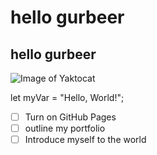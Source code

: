 # hello gurbeer
## hello gurbeer

![Image of Yaktocat](https://octodex.github.com/images/yaktocat.png)

let myVar = "Hello, World!";

- [ ] Turn on GitHub Pages
- [ ] outline my portfolio
- [ ] Introduce myself to the world
